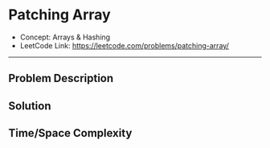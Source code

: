 # Patching Array

- Concept: Arrays & Hashing
- LeetCode Link: https://leetcode.com/problems/patching-array/

---

## Problem Description

## Solution

## Time/Space Complexity

